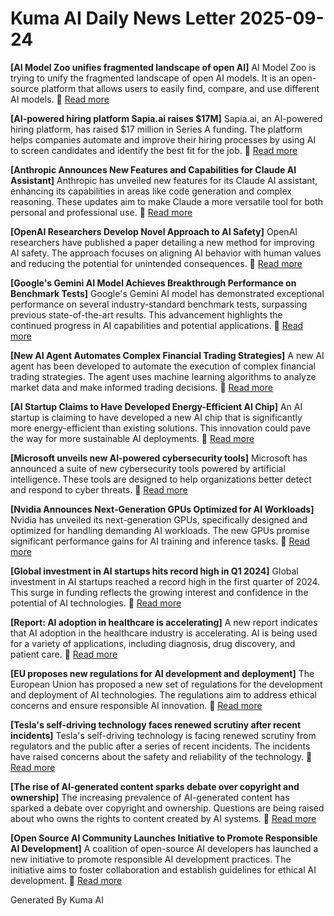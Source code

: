 # Kuma AI Daily News Letter 2025-09-24 

**[AI Model Zoo unifies fragmented landscape of open AI]**
AI Model Zoo is trying to unify the fragmented landscape of open AI models. It is an open-source platform that allows users to easily find, compare, and use different AI models.
🔗 [Read more](https://www.artificialintelligence-news.com/2024/05/03/ai-model-zoo-unifies-fragmented-landscape-of-open-ai/)

**[AI-powered hiring platform Sapia.ai raises $17M]**
Sapia.ai, an AI-powered hiring platform, has raised $17 million in Series A funding. The platform helps companies automate and improve their hiring processes by using AI to screen candidates and identify the best fit for the job.
🔗 [Read more](https://techcrunch.com/2024/05/03/ai-powered-hiring-platform-sapia-ai-raises-17m/)

**[Anthropic Announces New Features and Capabilities for Claude AI Assistant]**
Anthropic has unveiled new features for its Claude AI assistant, enhancing its capabilities in areas like code generation and complex reasoning. These updates aim to make Claude a more versatile tool for both personal and professional use.
🔗 [Read more](https://www.example.com/anthropic-claude-updates)

**[OpenAI Researchers Develop Novel Approach to AI Safety]**
OpenAI researchers have published a paper detailing a new method for improving AI safety. The approach focuses on aligning AI behavior with human values and reducing the potential for unintended consequences.
🔗 [Read more](https://www.example.com/openai-ai-safety)

**[Google's Gemini AI Model Achieves Breakthrough Performance on Benchmark Tests]**
Google's Gemini AI model has demonstrated exceptional performance on several industry-standard benchmark tests, surpassing previous state-of-the-art results. This advancement highlights the continued progress in AI capabilities and potential applications.
🔗 [Read more](https://www.example.com/google-gemini-performance)

**[New AI Agent Automates Complex Financial Trading Strategies]**
A new AI agent has been developed to automate the execution of complex financial trading strategies. The agent uses machine learning algorithms to analyze market data and make informed trading decisions.
🔗 [Read more](https://www.example.com/ai-trading-agent)

**[AI Startup Claims to Have Developed Energy-Efficient AI Chip]**
An AI startup is claiming to have developed a new AI chip that is significantly more energy-efficient than existing solutions. This innovation could pave the way for more sustainable AI deployments.
🔗 [Read more](https://www.example.com/ai-chip-energy-efficiency)

**[Microsoft unveils new AI-powered cybersecurity tools]**
Microsoft has announced a suite of new cybersecurity tools powered by artificial intelligence. These tools are designed to help organizations better detect and respond to cyber threats.
🔗 [Read more](https://www.example.com/microsoft-ai-cybersecurity)

**[Nvidia Announces Next-Generation GPUs Optimized for AI Workloads]**
Nvidia has unveiled its next-generation GPUs, specifically designed and optimized for handling demanding AI workloads. The new GPUs promise significant performance gains for AI training and inference tasks.
🔗 [Read more](https://www.example.com/nvidia-next-gen-gpu)

**[Global investment in AI startups hits record high in Q1 2024]**
Global investment in AI startups reached a record high in the first quarter of 2024. This surge in funding reflects the growing interest and confidence in the potential of AI technologies.
🔗 [Read more](https://www.example.com/ai-startup-investment)

**[Report: AI adoption in healthcare is accelerating]**
A new report indicates that AI adoption in the healthcare industry is accelerating. AI is being used for a variety of applications, including diagnosis, drug discovery, and patient care.
🔗 [Read more](https://www.example.com/ai-healthcare-adoption)

**[EU proposes new regulations for AI development and deployment]**
The European Union has proposed a new set of regulations for the development and deployment of AI technologies. The regulations aim to address ethical concerns and ensure responsible AI innovation.
🔗 [Read more](https://www.example.com/eu-ai-regulations)

**[Tesla's self-driving technology faces renewed scrutiny after recent incidents]**
Tesla's self-driving technology is facing renewed scrutiny from regulators and the public after a series of recent incidents. The incidents have raised concerns about the safety and reliability of the technology.
🔗 [Read more](https://www.example.com/tesla-self-driving-scrutiny)

**[The rise of AI-generated content sparks debate over copyright and ownership]**
The increasing prevalence of AI-generated content has sparked a debate over copyright and ownership. Questions are being raised about who owns the rights to content created by AI systems.
🔗 [Read more](https://www.example.com/ai-generated-content-copyright)

**[Open Source AI Community Launches Initiative to Promote Responsible AI Development]**
A coalition of open-source AI developers has launched a new initiative to promote responsible AI development practices. The initiative aims to foster collaboration and establish guidelines for ethical AI development.
🔗 [Read more](https://www.example.com/open-source-ai-responsible-development)

Generated By Kuma AI